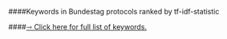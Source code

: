 ####Keywords in Bundestag protocols ranked by tf-idf-statistic

####[⇾ Click here for full list of keywords.](insights/keywords/readme.md)
